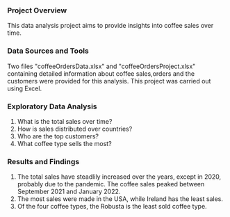 ### Project Overview
This data analysis project aims to provide insights into coffee sales over time. 

### Data Sources and Tools
Two files "coffeeOrdersData.xlsx" and "coffeeOrdersProject.xlsx" containing detailed information about coffee sales,orders and the customers were provided for this analysis. This project was carried out using Excel.

### Exploratory Data Analysis
1. What is the total sales over time?
2. How is sales distributed over countries?
3. Who are the top customers?
4. What coffee type sells the most?

### Results and Findings
1. The total sales have steadlily increased over the years, except in 2020, probably due to the pandemic. The coffee sales peaked between September 2021 and January 2022.
2. The most sales were made in the USA, while Ireland has the least sales.
3. Of the four coffee types, the Robusta is the least sold coffee type.
   
